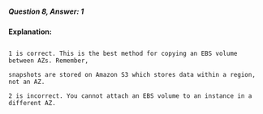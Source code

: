##### Question 8, Answer: 1


**Explanation:**


```

1 is correct. This is the best method for copying an EBS volume between AZs. Remember,

snapshots are stored on Amazon S3 which stores data within a region, not an AZ.

2 is incorrect. You cannot attach an EBS volume to an instance in a different AZ.

```

